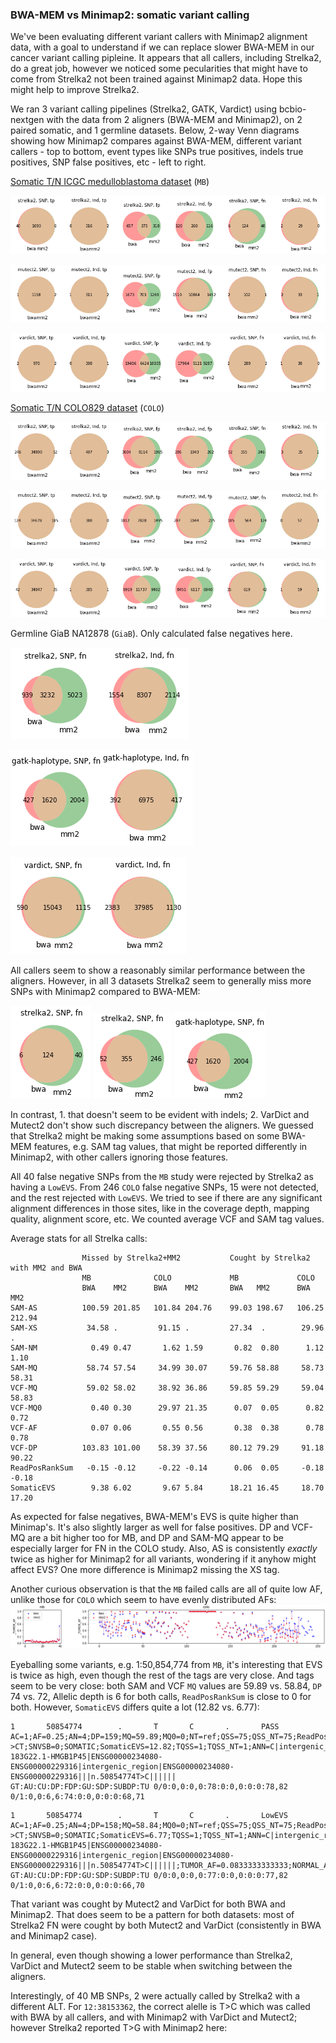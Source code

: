 ### BWA-MEM vs Minimap2: somatic variant calling 

We've been evaluating different variant callers with Minimap2 alignment data, with a goal to understand if we can replace slower BWA-MEM in our cancer variant calling pipleine. It appears that all callers, including Strelka2, do a great job, however we noticed some pecularities that might have to come from Strelka2 not been trained against Minimap2 data. Hope this might help to improve Strelka2.

We ran 3 variant calling pipelines (Strelka2, GATK, Vardict) using bcbio-nextgen with the data from 2 aligners (BWA-MEM and Minimap2), on 2 paired somatic, and 1 germline datasets. Below, 2-way Venn diagrams showing how Minimap2 compares against BWA-MEM, different variant callers - top to bottom, event types like SNPs true positives, indels true positives, SNP false positives, etc - left to right.

[Somatic T/N ICGC medulloblastoma dataset](https://www.nature.com/articles/ncomms10001) (`MB`)

![ICGC MB, strelka2 calls, BWA-MEM vs Minimap2](img/mb_strelka2.png)

![ICGC MB, mutect2 calls, BWA-MEM vs Minimap2](img/mb_mutect2.png)

![ICGC MB, vardict calls, BWA-MEM vs Minimap2](img/mb_vardict.png)

[Somatic T/N COLO829 dataset](https://www.ncbi.nlm.nih.gov/pmc/articles/PMC4837349) (`COLO`)

![COLO829 strelka2 calls, BWA-MEM vs Minimap2](img/colo_strelka2.png)

![COLO829 mutect2 calls, BWA-MEM vs Minimap2](img/colo_mutect2.png)

![COLO829 vardict calls, BWA-MEM vs Minimap2](img/colo_vardict.png)

Germline GiaB NA12878 (`GiaB`). Only calculated false negatives here.

![GiaB NA18878 strelka2 calls, BWA-MEM vs Minimap2](img/giab_strelka2.png)

![GiaB NA18878 gatk-haplotype calls, BWA-MEM vs Minimap2](img/giab_gatk.png)

![GiaB NA18878 vardict calls, BWA-MEM vs Minimap2](img/giab_vardict.png)

All callers seem to show a reasonably similar performance between the aligners. However, in all 3 datasets Strelka2 seem to generally miss more SNPs with Minimap2 compared to BWA-MEM:

![ICGC MB, strelka2 SNP FN, BWA-MEM vs Minimap2](img/mb_strelka2_fn.png) ![COLO829 strelka2 SNP FN, BWA-MEM vs Minimap2](img/colo_strelka2_fn.png) ![GiaB NA18878 strelka2 SNP FN, BWA-MEM vs Minimap2](img/giab_strelka2_fn.png)

In contrast, 1. that doesn't seem to be evident with indels; 2. VarDict and Mutect2 don't show such discrepancy between the aligners. We guessed that Strelka2 might be making some assumptions based on some BWA-MEM features, e.g. SAM tag values, that might be reported differently in Minimap2, with other callers ignoring those features.

All 40 false negative SNPs from the `MB` study were rejected by Strelka2 as having a `LowEVS`. From 246 `COLO` false negative SNPs, 15 were not detected, and the rest rejected with `LowEVS`. We tried to see if there are any significant alignment differences in those sites, like in the coverage depth, mapping quality, alignment score, etc. We counted average VCF and SAM tag values.

Average stats for all Strelka calls:

```
                Missed by Strelka2+MM2           Cought by Strelka2 with MM2 and BWA
                MB              COLO             MB             COLO
                BWA    MM2      BWA    MM2       BWA   MM2      BWA    MM2 
SAM-AS          100.59 201.85   101.84 204.76    99.03 198.67   106.25 212.94 
SAM-XS           34.58 .         91.15 .         27.34  .        29.96   . 
SAM-NM            0.49 0.47       1.62 1.59       0.82  0.80      1.12   1.10 
SAM-MQ           58.74 57.54     34.99 30.07     59.76 58.88     58.73  58.31 
VCF-MQ           59.02 58.02     38.92 36.86     59.85 59.29     59.04  58.83  
VCF-MQ0           0.40 0.30      29.97 21.35      0.07  0.05      0.82   0.72    
VCF-AF            0.07 0.06       0.55 0.56       0.38  0.38      0.78   0.78   
VCF-DP          103.83 101.00    58.39 37.56     80.12 79.29     91.18  90.22   
ReadPosRankSum   -0.15 -0.12     -0.22 -0.14      0.06  0.05     -0.18  -0.18    
SomaticEVS        9.38 6.02       9.67 5.84      18.21 16.45     18.70  17.20     
```

As expected for false negatives, BWA-MEM's EVS is quite higher than Minimap's. It's also slightly larger as well for false positives. DP and VCF-MQ are a bit higher too for MB, and DP and SAM-MQ appear to be especially larger for FN in the COLO study. Also, AS is consistently _exactly_ twice as higher for Minimap2 for all variants, wondering if it anyhow might affect EVS? One more difference is Minimap2 missing the XS tag. 

Another curious observation is that the `MB` failed calls are all of quite low AF, unlike those for `COLO` which seem to have evenly distributed AFs:
![AF for mm2-failed SNPs](img/af_plot.png)

Eyeballing some variants, e.g. 1:50,854,774 from `MB`, it's interesting that EVS is twice as high, even though the rest of the tags are very close. And tags seem to be very close: both SAM and VCF `MQ` values are 59.89 vs. 58.84, `DP` 74 vs. 72, Allelic depth is 6 for both calls, `ReadPosRankSum` is close to 0 for both. However, `SomaticEVS` differs quite a lot (12.82 vs. 6.77):

``` Strelka2 BWA (batch1-strelka2-annotated-bwa.vcf.gz)
1       50854774        .       T       C       .       PASS    AC=1;AF=0.25;AN=4;DP=159;MQ=59.89;MQ0=0;NT=ref;QSS=75;QSS_NT=75;ReadPosRankSum=-0.14;SGT=TT->CT;SNVSB=0;SOMATIC;SomaticEVS=12.82;TQSS=1;TQSS_NT=1;ANN=C|intergenic_region|MODIFIER|RP11-183G22.1-HMGB1P45|ENSG00000234080-ENSG00000229316|intergenic_region|ENSG00000234080-ENSG00000229316|||n.50854774T>C||||||     GT:AU:CU:DP:FDP:GU:SDP:SUBDP:TU 0/0:0,0:0,0:78:0:0,0:0:0:78,82  0/1:0,0:6,6:74:0:0,0:0:0:68,71
```

``` Strelka2 Minimap2 (mb_strelka_snp_uniq_fn.normalised.vcf.gz)
1       50854774        .       T       C       .       LowEVS  AC=1;AF=0.25;AN=4;DP=158;MQ=58.84;MQ0=0;NT=ref;QSS=75;QSS_NT=75;ReadPosRankSum=-0.03;SGT=TT->CT;SNVSB=0;SOMATIC;SomaticEVS=6.77;TQSS=1;TQSS_NT=1;ANN=C|intergenic_region|MODIFIER|RP11-183G22.1-HMGB1P45|ENSG00000234080-ENSG00000229316|intergenic_region|ENSG00000234080-ENSG00000229316|||n.50854774T>C||||||;TUMOR_AF=0.0833333333333;NORMAL_AF=0.0;TUMOR_DP=72;NORMAL_DP=77;TUMOR_MQ=58.84000015258789     GT:AU:CU:DP:FDP:GU:SDP:SUBDP:TU 0/0:0,0:0,0:77:0:0,0:0:0:77,82  0/1:0,0:6,6:72:0:0,0:0:0:66,70
```

That variant was cought by Mutect2 and VarDict for both BWA and Minimap2. That does seem to be a pattern for both datasets: most of Strelka2 FN were cought by both Mutect2 and VarDict (consistently in BWA and Minimap2 case).

In general, even though showing a lower performance than Strelka2, VarDict and Mutect2 seem to be stable when switching between the aligners.

Interestingly, of 40 MB SNPs, 2 were actually called by Strelka2 with a different ALT. For `12:38153362`, the correct alelle is T>C which was called with BWA by all callers, and with Minimap2 with VarDict and Mutect2; however Strelka2 reported T>G with Minimap2 here:
